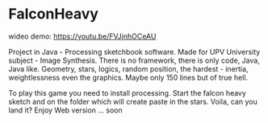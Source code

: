 # FalconHeavy

wideo demo:
https://youtu.be/FVJjnhOCeAU

Project in Java - Processing sketchbook software. 
Made for UPV University subject - Image Synthesis.
There is no framework, there is only code, Java, Java like. 
Geometry, stars, logics, random position, the hardest - inertia, weightlessness even the graphics. Maybe only 150 lines but of true hell.

To play this game you need to install processing. Start the falcon heavy sketch and on the folder which will create paste in the stars. Voila, can you land it? Enjoy
Web version ... soon
